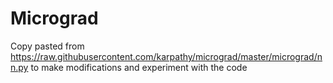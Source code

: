 # Micrograd

Copy pasted from https://raw.githubusercontent.com/karpathy/micrograd/master/micrograd/nn.py to make modifications and experiment with the code
